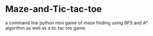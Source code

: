 # Maze-and-Tic-tac-toe
a command line python mini game of maze finding using BFS and A* algorithm as well as a tic tac toe game.
